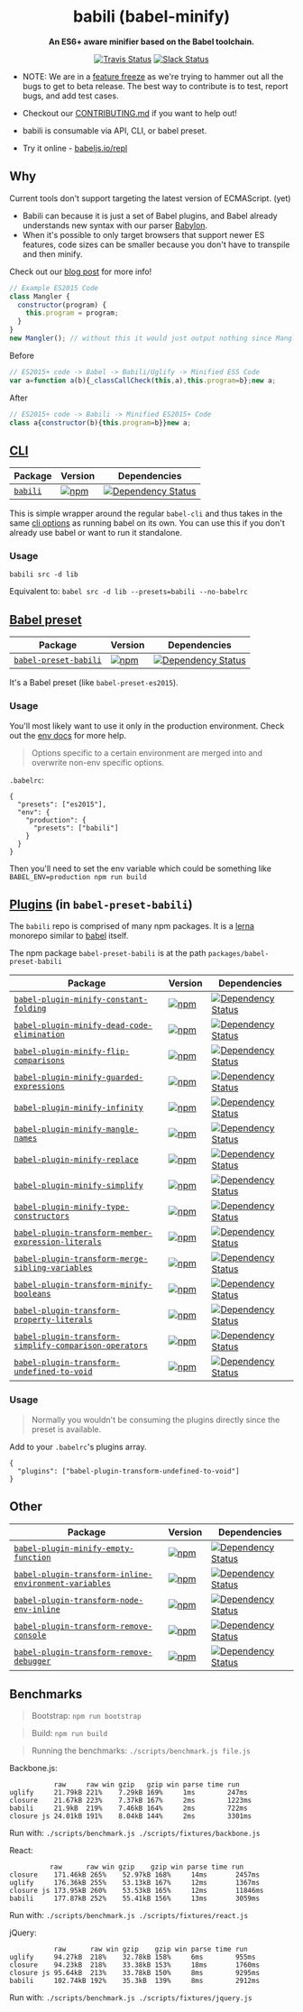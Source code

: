 <h1 align="center">babili (babel-minify)</h1>

<p align="center">
  <strong>An ES6+ aware minifier based on the Babel toolchain.</strong>
</p>

<p align="center">
  <a href="https://travis-ci.org/babel/babili"><img alt="Travis Status" src="https://travis-ci.org/babel/babili.svg?branch=master"></a>
  <a href="https://slack.babeljs.io/"><img alt="Slack Status" src="https://slack.babeljs.io/badge.svg"></a>
</p>

- NOTE: We are in a [feature freeze](https://github.com/babel/babili/issues/71) as we're trying to hammer out all the bugs to get to beta release. The best way to contribute is to test, report bugs, and add test cases.

- Checkout our [CONTRIBUTING.md](/CONTRIBUTING.md) if you want to help out!

- babili is consumable via API, CLI, or babel preset.

- Try it online - [babeljs.io/repl](http://babeljs.io/repl/#?babili=true&evaluate=false&lineWrap=false&presets=react%2Cstage-2&code=%2F%2F%20Example%20ES2015%20Code%0Aclass%20Mangler%20%7B%0A%20%20constructor(program)%20%7B%0A%20%20%20%20this.program%20%3D%20program%3B%0A%20%20%7D%0A%7D%0Anew%20Mangler()%3B%20%2F%2F%20without%20this%20it%20would%20just%20output%20nothing%20since%20Mangler%20isn%27t%20used)

## Why

Current tools don't support targeting the latest version of ECMAScript. (yet)
- Babili can because it is just a set of Babel plugins, and Babel already understands new syntax with our parser [Babylon](https://github.com/babel/babylon).
- When it's possible to only target browsers that support newer ES features, code sizes can be smaller because you don't have to transpile and then minify.

Check out our [blog post](http://babeljs.io/blog/2016/08/30/babili) for more info!

```js
// Example ES2015 Code
class Mangler {
  constructor(program) {
    this.program = program;
  }
}
new Mangler(); // without this it would just output nothing since Mangler isn't used
```

Before
```js
// ES2015+ code -> Babel -> Babili/Uglify -> Minified ES5 Code
var a=function a(b){_classCallCheck(this,a),this.program=b};new a;
```

After

```js
// ES2015+ code -> Babili -> Minified ES2015+ Code
class a{constructor(b){this.program=b}}new a;
```

## [CLI](http://babeljs.io/docs/usage/cli/)

| Package | Version | Dependencies |
|--------|-------|------------|
| [`babili`](/packages/babili) | [![npm](https://img.shields.io/npm/v/babili.svg?maxAge=86400)](https://www.npmjs.com/package/babili) | [![Dependency Status](https://david-dm.org/babel/babili.svg?path=packages/babili)](https://david-dm.org/babel/babili?path=packages/babili) |

This is simple wrapper around the regular `babel-cli` and thus takes in the same [cli options](http://babeljs.io/docs/usage/cli/#options) as running babel on its own. You can use this if you don't already use babel or want to run it standalone.

### Usage

`babili src -d lib`

Equivalent to:
`babel src -d lib --presets=babili --no-babelrc`

## [Babel preset](http://babeljs.io/docs/plugins/#presets)

| Package | Version | Dependencies |
|--------|-------|------------|
| [`babel-preset-babili`](/packages/babel-preset-babili) | [![npm](https://img.shields.io/npm/v/babel-preset-babili.svg?maxAge=86400)](https://www.npmjs.com/package/babel-preset-babili) | [![Dependency Status](https://david-dm.org/babel/babili.svg?path=packages/babel-preset-babili)](https://david-dm.org/babel/babili?path=packages/babel-preset-babili) |

It's a Babel preset (like `babel-preset-es2015`).

### Usage

You'll most likely want to use it only in the production environment. Check out the [env docs](http://babeljs.io/docs/usage/babelrc/#env-option) for more help.

> Options specific to a certain environment are merged into and overwrite non-env specific options.

`.babelrc`:

```
{
  "presets": ["es2015"],
  "env": {
    "production": {
      "presets": ["babili"]
    }
  }
}
```

Then you'll need to set the env variable which could be something like `BABEL_ENV=production npm run build`

## [Plugins](http://babeljs.io/docs/plugins/) (in `babel-preset-babili`)

The `babili` repo is comprised of many npm packages. It is a [lerna](https://github.com/lerna/lerna) monorepo similar to [babel](https://github.com/babel/babel) itself.

The npm package `babel-preset-babili` is at the path `packages/babel-preset-babili`

| Package | Version | Dependencies |
|--------|-------|------------|
| [`babel-plugin-minify-constant-folding`](/packages/babel-plugin-minify-constant-folding) | [![npm](https://img.shields.io/npm/v/babel-plugin-minify-constant-folding.svg?maxAge=86400)](https://www.npmjs.com/package/babel-plugin-minify-constant-folding) | [![Dependency Status](https://david-dm.org/babel/babili.svg?path=packages/babel-plugin-minify-constant-folding)](https://david-dm.org/babel/babili?path=packages/babel-plugin-minify-constant-folding) |
| [`babel-plugin-minify-dead-code-elimination`](/packages/babel-plugin-minify-dead-code-elimination) | [![npm](https://img.shields.io/npm/v/babel-plugin-minify-dead-code-elimination.svg?maxAge=86400)](https://www.npmjs.com/package/babel-plugin-minify-dead-code-elimination) | [![Dependency Status](https://david-dm.org/babel/babili.svg?path=packages/babel-plugin-minify-dead-code-elimination)](https://david-dm.org/babel/babili?path=packages/babel-plugin-minify-dead-code-elimination) |
| [`babel-plugin-minify-flip-comparisons`](/packages/babel-plugin-minify-flip-comparisons) | [![npm](https://img.shields.io/npm/v/babel-plugin-minify-flip-comparisons.svg?maxAge=86400)](https://www.npmjs.com/package/babel-plugin-minify-flip-comparisons) | [![Dependency Status](https://david-dm.org/babel/babili.svg?path=packages/babel-plugin-minify-flip-comparisons)](https://david-dm.org/babel/babili?path=packages/babel-plugin-minify-flip-comparisons) |
| [`babel-plugin-minify-guarded-expressions`](/packages/babel-plugin-minify-guarded-expressions) | [![npm](https://img.shields.io/npm/v/babel-plugin-minify-guarded-expressions.svg?maxAge=86400)](https://www.npmjs.com/package/babel-plugin-minify-guarded-expressions) | [![Dependency Status](https://david-dm.org/babel/babili.svg?path=packages/babel-plugin-minify-guarded-expressions)](https://david-dm.org/babel/babili?path=packages/babel-plugin-minify-guarded-expressions) |
| [`babel-plugin-minify-infinity`](/packages/babel-plugin-minify-infinity) | [![npm](https://img.shields.io/npm/v/babel-plugin-minify-infinity.svg?maxAge=86400)](https://www.npmjs.com/package/babel-plugin-minify-infinity) | [![Dependency Status](https://david-dm.org/babel/babili.svg?path=packages/babel-plugin-minify-infinity)](https://david-dm.org/babel/babili?path=packages/babel-plugin-minify-infinity) |
| [`babel-plugin-minify-mangle-names`](/packages/babel-plugin-minify-mangle-names) | [![npm](https://img.shields.io/npm/v/babel-plugin-minify-mangle-names.svg?maxAge=86400)](https://www.npmjs.com/package/babel-plugin-minify-mangle-names) | [![Dependency Status](https://david-dm.org/babel/babili.svg?path=packages/babel-plugin-minify-mangle-names)](https://david-dm.org/babel/babili?path=packages/babel-plugin-minify-mangle-names) |
| [`babel-plugin-minify-replace`](/packages/babel-plugin-minify-replace) | [![npm](https://img.shields.io/npm/v/babel-plugin-minify-replace.svg?maxAge=86400)](https://www.npmjs.com/package/babel-plugin-minify-replace) | [![Dependency Status](https://david-dm.org/babel/babili.svg?path=packages/babel-plugin-minify-replace)](https://david-dm.org/babel/babili?path=packages/babel-plugin-minify-replace) |
| [`babel-plugin-minify-simplify`](/packages/babel-plugin-minify-simplify) | [![npm](https://img.shields.io/npm/v/babel-plugin-minify-simplify.svg?maxAge=86400)](https://www.npmjs.com/package/babel-plugin-minify-simplify) | [![Dependency Status](https://david-dm.org/babel/babili.svg?path=packages/babel-plugin-minify-simplify)](https://david-dm.org/babel/babili?path=packages/babel-plugin-minify-simplify) |
| [`babel-plugin-minify-type-constructors`](/packages/babel-plugin-minify-type-constructors) | [![npm](https://img.shields.io/npm/v/babel-plugin-minify-type-constructors.svg?maxAge=86400)](https://www.npmjs.com/package/babel-plugin-minify-type-constructors) | [![Dependency Status](https://david-dm.org/babel/babili.svg?path=packages/babel-plugin-minify-type-constructors)](https://david-dm.org/babel/babili?path=packages/babel-plugin-minify-type-constructors) |
| [`babel-plugin-transform-member-expression-literals`](/packages/babel-plugin-transform-member-expression-literals) | [![npm](https://img.shields.io/npm/v/babel-plugin-transform-member-expression-literals.svg?maxAge=86400)](https://www.npmjs.com/package/babel-plugin-transform-member-expression-literals) | [![Dependency Status](https://david-dm.org/babel/babili.svg?path=packages/babel-plugin-transform-member-expression-literals)](https://david-dm.org/babel/babili?path=packages/babel-plugin-transform-member-expression-literals) |
| [`babel-plugin-transform-merge-sibling-variables`](/packages/babel-plugin-transform-merge-sibling-variables) | [![npm](https://img.shields.io/npm/v/babel-plugin-transform-merge-sibling-variables.svg?maxAge=86400)](https://www.npmjs.com/package/babel-plugin-transform-merge-sibling-variables) | [![Dependency Status](https://david-dm.org/babel/babili.svg?path=packages/babel-plugin-transform-merge-sibling-variables)](https://david-dm.org/babel/babili?path=packages/babel-plugin-transform-merge-sibling-variables) |
| [`babel-plugin-transform-minify-booleans`](/packages/babel-plugin-transform-minify-booleans) | [![npm](https://img.shields.io/npm/v/babel-plugin-transform-minify-booleans.svg?maxAge=86400)](https://www.npmjs.com/package/babel-plugin-transform-minify-booleans) | [![Dependency Status](https://david-dm.org/babel/babili.svg?path=packages/babel-plugin-transform-minify-booleans)](https://david-dm.org/babel/babili?path=packages/babel-plugin-transform-minify-booleans) |
| [`babel-plugin-transform-property-literals`](/packages/babel-plugin-transform-property-literals) | [![npm](https://img.shields.io/npm/v/babel-plugin-transform-property-literals.svg?maxAge=86400)](https://www.npmjs.com/package/babel-plugin-transform-property-literals) | [![Dependency Status](https://david-dm.org/babel/babili.svg?path=packages/babel-plugin-transform-property-literals)](https://david-dm.org/babel/babili?path=packages/babel-plugin-transform-property-literals) |
| [`babel-plugin-transform-simplify-comparison-operators`](/packages/babel-plugin-transform-simplify-comparison-operators) | [![npm](https://img.shields.io/npm/v/babel-plugin-transform-simplify-comparison-operators.svg?maxAge=86400)](https://www.npmjs.com/package/babel-plugin-transform-simplify-comparison-operators) | [![Dependency Status](https://david-dm.org/babel/babili.svg?path=packages/babel-plugin-transform-simplify-comparison-operators)](https://david-dm.org/babel/babili?path=packages/babel-plugin-transform-simplify-comparison-operators) |
| [`babel-plugin-transform-undefined-to-void`](/packages/babel-plugin-transform-undefined-to-void) | [![npm](https://img.shields.io/npm/v/babel-plugin-transform-undefined-to-void.svg?maxAge=86400)](https://www.npmjs.com/package/babel-plugin-transform-undefined-to-void) | [![Dependency Status](https://david-dm.org/babel/babili.svg?path=packages/babel-plugin-transform-undefined-to-void)](https://david-dm.org/babel/babili?path=packages/babel-plugin-transform-undefined-to-void) |

### Usage

> Normally you wouldn't be consuming the plugins directly since the preset is available.

Add to your `.babelrc`'s plugins array.

```
{
  "plugins": ["babel-plugin-transform-undefined-to-void"]
}
```

## Other

| Package | Version | Dependencies |
|--------|-------|------------|
| [`babel-plugin-minify-empty-function`](/packages/babel-plugin-minify-empty-function) | [![npm](https://img.shields.io/npm/v/babel-plugin-minify-empty-function.svg?maxAge=86400)](https://www.npmjs.com/package/babel-plugin-minify-empty-function) | [![Dependency Status](https://david-dm.org/babel/babili.svg?path=packages/babel-plugin-minify-empty-function)](https://david-dm.org/babel/babili?path=packages/babel-plugin-minify-empty-function) |
| [`babel-plugin-transform-inline-environment-variables`](/packages/babel-plugin-transform-inline-environment-variables) | [![npm](https://img.shields.io/npm/v/babel-plugin-transform-inline-environment-variables.svg?maxAge=86400)](https://www.npmjs.com/package/babel-plugin-transform-inline-environment-variables) | [![Dependency Status](https://david-dm.org/babel/babili.svg?path=packages/babel-plugin-transform-inline-environment-variables)](https://david-dm.org/babel/babili?path=packages/babel-plugin-transform-inline-environment-variables) |
| [`babel-plugin-transform-node-env-inline`](/packages/babel-plugin-transform-node-env-inline) | [![npm](https://img.shields.io/npm/v/babel-plugin-transform-node-env-inline.svg?maxAge=86400)](https://www.npmjs.com/package/babel-plugin-transform-node-env-inline) | [![Dependency Status](https://david-dm.org/babel/babili.svg?path=packages/babel-plugin-transform-node-env-inline)](https://david-dm.org/babel/babili?path=packages/babel-plugin-transform-node-env-inline) |
| [`babel-plugin-transform-remove-console`](/packages/babel-plugin-transform-remove-console) | [![npm](https://img.shields.io/npm/v/babel-plugin-transform-remove-console.svg?maxAge=86400)](https://www.npmjs.com/package/babel-plugin-transform-remove-console) | [![Dependency Status](https://david-dm.org/babel/babili.svg?path=packages/babel-plugin-transform-remove-console)](https://david-dm.org/babel/babili?path=packages/babel-plugin-transform-remove-console) |
| [`babel-plugin-transform-remove-debugger`](/packages/babel-plugin-transform-remove-debugger) | [![npm](https://img.shields.io/npm/v/babel-plugin-transform-remove-debugger.svg?maxAge=86400)](https://www.npmjs.com/package/babel-plugin-transform-remove-debugger) | [![Dependency Status](https://david-dm.org/babel/babili.svg?path=packages/babel-plugin-transform-remove-debugger)](https://david-dm.org/babel/babili?path=packages/babel-plugin-transform-remove-debugger) |

## Benchmarks
> Bootstrap: `npm run bootstrap`

> Build:  `npm run build`

> Running the benchmarks: `./scripts/benchmark.js file.js`

Backbone.js:
```
           raw     raw win gzip   gzip win parse time run
uglify     21.79kB 221%    7.29kB 169%     1ms        247ms
closure    21.67kB 223%    7.37kB 167%     2ms        1223ms
babili     21.9kB  219%    7.46kB 164%     2ms        722ms
closure js 24.01kB 191%    8.04kB 144%     2ms        3301ms
```

Run with: `./scripts/benchmark.js ./scripts/fixtures/backbone.js`

React:
```
          raw      raw win gzip    gzip win parse time run
closure    171.46kB 265%    52.97kB 168%     14ms       2457ms
uglify     176.36kB 255%    53.13kB 167%     12ms       1367ms
closure js 173.95kB 260%    53.53kB 165%     12ms       11846ms
babili     177.87kB 252%    55.41kB 156%     13ms       3059ms
```

Run with: `./scripts/benchmark.js ./scripts/fixtures/react.js`

jQuery:
```
           raw      raw win gzip    gzip win parse time run
uglify     94.27kB  218%    32.78kB 158%     6ms        955ms
closure    94.23kB  218%    33.38kB 153%     18ms       1760ms
closure js 95.64kB  213%    33.78kB 150%     8ms        9295ms
babili     102.74kB 192%    35.3kB  139%     8ms        2912ms
```

Run with: `./scripts/benchmark.js ./scripts/fixtures/jquery.js`
